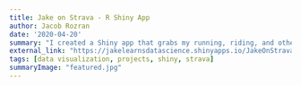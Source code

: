 ```yaml
---
title: Jake on Strava - R Shiny App
author: Jacob Rozran
date: '2020-04-20'
summary: "I created a Shiny app that grabs my running, riding, and other exercise stats from Strava and creates some simple visualizations."
external_link: "https://jakelearnsdatascience.shinyapps.io/JakeOnStrava/"
tags: [data visualization, projects, shiny, strava]
summaryImage: "featured.jpg"
---
```

